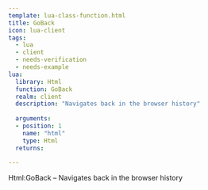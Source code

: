 ```yaml
---
template: lua-class-function.html
title: GoBack
icon: lua-client
tags:
  - lua
  - client
  - needs-verification
  - needs-example
lua:
  library: Html
  function: GoBack
  realm: client
  description: "Navigates back in the browser history"
  
  arguments:
  - position: 1
    name: "html"
    type: Html
  returns:
    
---
```


<div class="lua__search__keywords">
Html:GoBack &#x2013; Navigates back in the browser history
</div>
